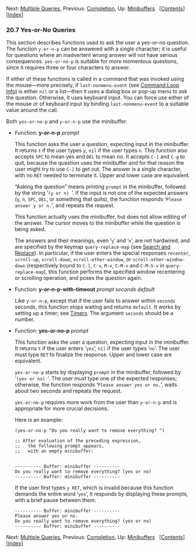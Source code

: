 <!-- This is the GNU Emacs Lisp Reference Manual
corresponding to Emacs version 27.2.

Copyright (C) 1990-1996, 1998-2021 Free Software Foundation,
Inc.

Permission is granted to copy, distribute and/or modify this document
under the terms of the GNU Free Documentation License, Version 1.3 or
any later version published by the Free Software Foundation; with the
Invariant Sections being "GNU General Public License," with the
Front-Cover Texts being "A GNU Manual," and with the Back-Cover
Texts as in (a) below.  A copy of the license is included in the
section entitled "GNU Free Documentation License."

(a) The FSF's Back-Cover Text is: "You have the freedom to copy and
modify this GNU manual.  Buying copies from the FSF supports it in
developing GNU and promoting software freedom." -->

<!-- Created by GNU Texinfo 6.7, http://www.gnu.org/software/texinfo/ -->

Next: [Multiple Queries](Multiple-Queries.html), Previous: [Completion](Completion.html), Up: [Minibuffers](Minibuffers.html)   \[[Contents](index.html#SEC_Contents "Table of contents")]\[[Index](Index.html "Index")]

### 20.7 Yes-or-No Queries

This section describes functions used to ask the user a yes-or-no question. The function `y-or-n-p` can be answered with a single character; it is useful for questions where an inadvertent wrong answer will not have serious consequences. `yes-or-no-p` is suitable for more momentous questions, since it requires three or four characters to answer.

If either of these functions is called in a command that was invoked using the mouse—more precisely, if `last-nonmenu-event` (see [Command Loop Info](Command-Loop-Info.html)) is either `nil` or a list—then it uses a dialog box or pop-up menu to ask the question. Otherwise, it uses keyboard input. You can force use either of the mouse or of keyboard input by binding `last-nonmenu-event` to a suitable value around the call.

Both `yes-or-no-p` and `y-or-n-p` use the minibuffer.

*   Function: **y-or-n-p** *prompt*

    This function asks the user a question, expecting input in the minibuffer. It returns `t` if the user types `y`, `nil` if the user types `n`. This function also accepts `SPC` to mean yes and `DEL` to mean no. It accepts `C-]` and `C-g` to quit, because the question uses the minibuffer and for that reason the user might try to use `C-]` to get out. The answer is a single character, with no `RET` needed to terminate it. Upper and lower case are equivalent.

    “Asking the question” means printing `prompt` in the minibuffer, followed by the string ‘`(y or n) `’<!-- /@w -->. If the input is not one of the expected answers (`y`, `n`, `SPC`, `DEL`, or something that quits), the function responds ‘`Please answer y or n.`’, and repeats the request.

    This function actually uses the minibuffer, but does not allow editing of the answer. The cursor moves to the minibuffer while the question is being asked.

    The answers and their meanings, even ‘`y`’ and ‘`n`’, are not hardwired, and are specified by the keymap `query-replace-map` (see [Search and Replace](Search-and-Replace.html)). In particular, if the user enters the special responses `recenter`, `scroll-up`, `scroll-down`, `scroll-other-window`, or `scroll-other-window-down` (respectively bound to `C-l`, `C-v`, `M-v`, `C-M-v` and `C-M-S-v` in `query-replace-map`), this function performs the specified window recentering or scrolling operation, and poses the question again.

<!---->

*   Function: **y-or-n-p-with-timeout** *prompt seconds default*

    Like `y-or-n-p`, except that if the user fails to answer within `seconds` seconds, this function stops waiting and returns `default`. It works by setting up a timer; see [Timers](Timers.html). The argument `seconds` should be a number.

<!---->

*   Function: **yes-or-no-p** *prompt*

    This function asks the user a question, expecting input in the minibuffer. It returns `t` if the user enters ‘`yes`’, `nil` if the user types ‘`no`’. The user must type `RET` to finalize the response. Upper and lower case are equivalent.

    `yes-or-no-p` starts by displaying `prompt` in the minibuffer, followed by ‘`(yes or no) `’<!-- /@w -->. The user must type one of the expected responses; otherwise, the function responds ‘`Please answer yes or no.`’, waits about two seconds and repeats the request.

    `yes-or-no-p` requires more work from the user than `y-or-n-p` and is appropriate for more crucial decisions.

    Here is an example:

        (yes-or-no-p "Do you really want to remove everything? ")

        ;; After evaluation of the preceding expression,
        ;;   the following prompt appears,
        ;;   with an empty minibuffer:

    ```
    ```

        ---------- Buffer: minibuffer ----------
        Do you really want to remove everything? (yes or no)
        ---------- Buffer: minibuffer ----------

    If the user first types `y RET`, which is invalid because this function demands the entire word ‘`yes`’, it responds by displaying these prompts, with a brief pause between them:

        ---------- Buffer: minibuffer ----------
        Please answer yes or no.
        Do you really want to remove everything? (yes or no)
        ---------- Buffer: minibuffer ----------

Next: [Multiple Queries](Multiple-Queries.html), Previous: [Completion](Completion.html), Up: [Minibuffers](Minibuffers.html)   \[[Contents](index.html#SEC_Contents "Table of contents")]\[[Index](Index.html "Index")]
